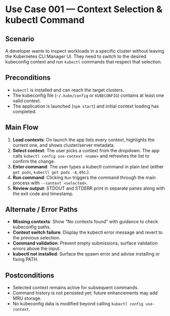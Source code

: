 # Use Case 001 — Context Selection & kubectl Command

## Scenario
A developer wants to inspect workloads in a specific cluster without leaving the Kubernetes CLI Manager UI. They need to switch to the desired kubeconfig context and run `kubectl` commands that respect that selection.

## Preconditions
- `kubectl` is installed and can reach the target clusters.
- The kubeconfig file (`~/.kube/config` or `KUBECONFIG`) contains at least one valid context.
- The application is launched (`npm start`) and initial context loading has completed.

## Main Flow
1. **Load contexts**: On launch the app lists every context, highlights the current one, and shows cluster/server metadata.
2. **Select context**: The user picks a context from the dropdown. The app calls `kubectl config use-context <name>` and refreshes the list to confirm the change.
3. **Enter command**: The user types a kubectl command in plain text (either `get pods`, `kubectl get pods -A`, etc.).
4. **Run command**: Clicking `Run` triggers the command through the main process with `--context <selected>`.
5. **Review output**: STDOUT and STDERR print in separate panes along with the exit code and timestamp.

## Alternate / Error Paths
- **Missing contexts**: Show “No contexts found” with guidance to check kubeconfig paths.
- **Context switch failure**: Display the kubectl error message and revert to the previous selection.
- **Command validation**: Prevent empty submissions; surface validation errors above the input.
- **kubectl not installed**: Surface the spawn error and advise installing or fixing PATH.

## Postconditions
- Selected context remains active for subsequent commands.
- Command history is not persisted yet; future enhancements may add MRU storage.
- No kubeconfig data is modified beyond calling `kubectl config use-context`.
